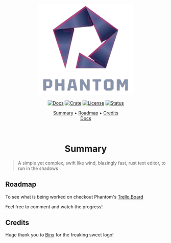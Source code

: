 <div align="center">

<img src="res/phantom_logo_nobg_cropped.png" width=300>

<a href="https://docs.rs/phantom-editor/latest/phantom/"> ![Docs](https://img.shields.io/docsrs/phantom-editor?color=37d4a7&logo=rust&style=for-the-badge)</a>
<a href="https://crates.io/crates/asset-derive"> ![Crate](https://img.shields.io/crates/v/phantom-editor?color=ff4971&style=for-the-badge)</a>
<a href="/LICENSE"> ![License](https://img.shields.io/badge/license-GPL%20v3-blueviolet?style=for-the-badge)</a>
<a href="#wip"> ![Status](https://img.shields.io/badge/status-WIP-informational?style=for-the-badge&color=ff69b4) </a>

[Summary](#summary)
•
[Roadmap](#roadmap)
•
[Credits](#credits)
<br>
[Docs](https://docs.rs/phantom-editor/0.1.0/phantom/)

</div>

<div align="center">

<br>

# Summary

</div>

> A simple yet complex, swift like wind, blazingly fast, rust text editor, to run in the shadows

## Roadmap

To see what is being worked on checkout Phantom's [Trello Board](https://trello.com/b/bYBVGKS2)

Feel free to comment and watch the progress!


## Credits

Huge thank you to [Binx](https://github.com/Binx-Codes/) for the freaking sweet logo!
